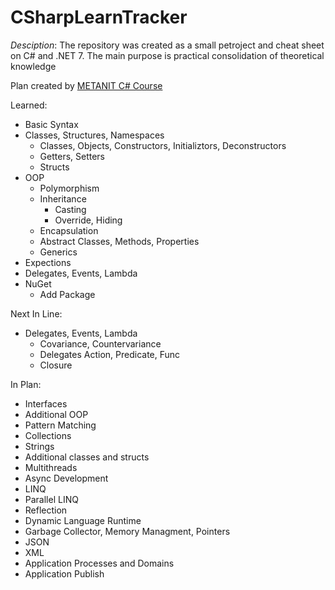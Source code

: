# CSharpLearnTracker

*Desciption*: The repository was created as a small petroject and cheat sheet on C# and .NET 7. The main purpose is practical consolidation of theoretical knowledge

Plan created by <a href="https://metanit.com/sharp/tutorial/">METANIT C# Course</a>

Learned:
- Basic Syntax
- Classes, Structures, Namespaces
    - Classes, Objects, Constructors, Initializtors, Deconstructors
    - Getters, Setters
    - Structs
- OOP
    - Polymorphism
    - Inheritance
        - Casting
        - Override, Hiding
    - Encapsulation
    - Abstract Classes, Methods, Properties
    - Generics
- Expections
- Delegates, Events, Lambda
- NuGet
    - Add Package

Next In Line:
- Delegates, Events, Lambda
    - Covariance, Countervariance
    - Delegates Action, Predicate, Func
    - Closure
    
In Plan:
- Interfaces
- Additional OOP
- Pattern Matching
- Collections
- Strings
- Additional classes and structs
- Multithreads
- Async Development
- LINQ
- Parallel LINQ
- Reflection
- Dynamic Language Runtime
- Garbage Collector, Memory Managment, Pointers
- JSON
- XML
- Application Processes and Domains
- Application Publish
